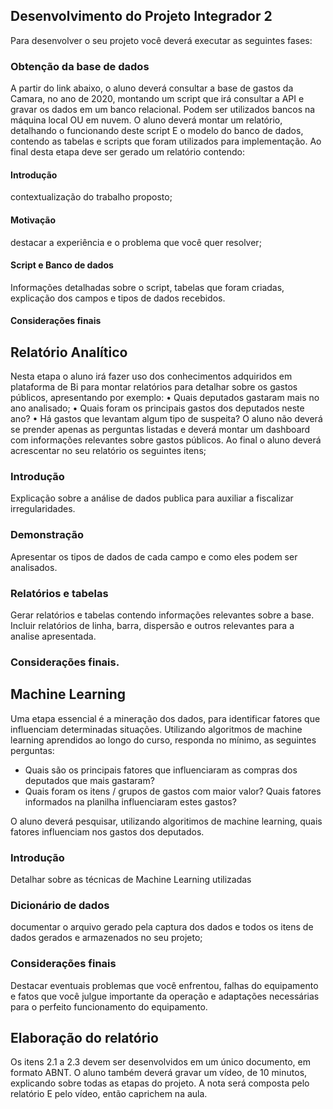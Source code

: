 ## Desenvolvimento do Projeto Integrador 2
 
Para desenvolver o seu projeto você deverá executar as seguintes fases:

### Obtenção da base de dados

A partir do link abaixo, o aluno deverá consultar a base de gastos da Camara, no ano de 2020, montando um script que irá consultar a API e gravar os dados em um banco relacional. Podem ser utilizados bancos na máquina local OU em nuvem. O aluno deverá montar um relatório, detalhando o funcionando deste script E o modelo do banco de dados, contendo as tabelas e scripts que foram utilizados para implementação. Ao final desta etapa deve ser gerado um relatório contendo:

#### Introdução
contextualização do trabalho proposto;

#### Motivação 
destacar a experiência e o problema que você quer resolver;

#### Script e Banco de dados 
Informações detalhadas sobre o script, tabelas que foram criadas, explicação dos campos e tipos de dados recebidos. 

#### Considerações finais

## Relatório Analítico
Nesta etapa o aluno irá fazer uso dos conhecimentos adquiridos em 
plataforma de Bi para montar relatórios para detalhar sobre os gastos públicos,
apresentando por exemplo:
• Quais deputados gastaram mais no ano analisado;
• Quais foram os principais gastos dos deputados neste ano?
• Há gastos que levantam algum tipo de suspeita?
O aluno não deverá se prender apenas as perguntas listadas e deverá montar um 
dashboard com informações relevantes sobre gastos públicos. Ao final o aluno deverá 
acrescentar no seu relatório os seguintes itens;

### Introdução 
Explicação sobre a análise de dados publica para auxiliar a fiscalizar irregularidades. 

### Demonstração 
Apresentar os tipos de dados de cada campo e como eles podem ser analisados. 

### Relatórios e tabelas 
Gerar relatórios e tabelas contendo informações relevantes sobre a base. Incluir relatórios de linha, barra, dispersão e outros relevantes para a analise apresentada. 

### Considerações finais.

## Machine Learning
Uma etapa essencial é a mineração dos dados, para identificar fatores que influenciam determinadas situações. Utilizando algoritmos de machine learning aprendidos ao longo do curso, responda no mínimo, as seguintes perguntas:

- Quais são os principais fatores que influenciaram as compras dos deputados que mais gastaram?
- Quais foram os itens / grupos de gastos com maior valor? Quais fatores informados na planilha influenciaram estes gastos?

O aluno deverá pesquisar, utilizando algoritimos de machine learning, quais fatores influenciam nos gastos dos deputados. 

### Introdução 
Detalhar sobre as técnicas de Machine Learning utilizadas

### Dicionário de dados
documentar o arquivo gerado pela captura dos dados e todos os itens de dados gerados e armazenados no seu projeto;

### Considerações finais
Destacar eventuais problemas que você enfrentou, falhas do equipamento e fatos que você julgue importante da operação e adaptações necessárias para o perfeito funcionamento do equipamento.

## Elaboração do relatório
Os itens 2.1 a 2.3 devem ser desenvolvidos em um único documento, em formato ABNT. O aluno também deverá gravar um vídeo, de 10 minutos, explicando sobre todas as etapas do projeto. A nota será composta pelo relatório E pelo vídeo, então caprichem na aula.